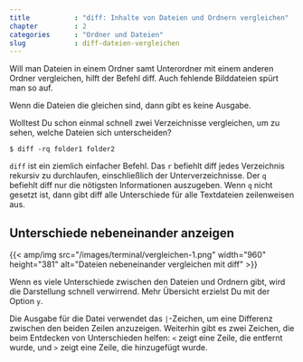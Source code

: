 ```yaml
---
title           : "diff: Inhalte von Dateien und Ordnern vergleichen"
chapter         : 2
categories      : "Ordner und Dateien"
slug            : diff-dateien-vergleichen
---
```

Will man Dateien in einem Ordner samt Unterordner mit einem anderen
Ordner vergleichen, hilft der Befehl diff. Auch fehlende Bilddateien
spürt man so auf.
<!-- readmore -->

Wenn die Dateien die gleichen sind, dann gibt es keine Ausgabe.

Wolltest Du schon einmal schnell zwei Verzeichnisse vergleichen, um zu
sehen, welche Dateien sich unterscheiden?

    $ diff -rq folder1 folder2

`diff` ist ein ziemlich einfacher Befehl. Das `r` befiehlt diff jedes
Verzeichnis rekursiv zu durchlaufen, einschließlich der
Unterverzeichnisse. Der `q` befiehlt diff nur die nötigsten
Informationen auszugeben. Wenn `q` nicht gesetzt ist, dann gibt diff
alle Unterschiede für alle Textdateien zeilenweisen aus.

## Unterschiede nebeneinander anzeigen

{{< amp/img src="/images/terminal/vergleichen-1.png" width="960" height="381" alt="Dateien nebeneinander vergleichen mit diff" >}}

Wenn es viele Unterschiede zwischen den Dateien und Ordnern gibt, wird
die Darstellung schnell verwirrend. Mehr Übersicht erzielst Du mit der
Option `y`.

Die Ausgabe für die Datei verwendet das `|`-Zeichen, um eine Differenz
zwischen den beiden Zeilen anzuzeigen. Weiterhin gibt es zwei Zeichen,
die beim Entdecken von Unterschieden helfen: `<` zeigt eine Zeile, die
entfernt wurde, und `>` zeigt eine Zeile, die hinzugefügt wurde.
